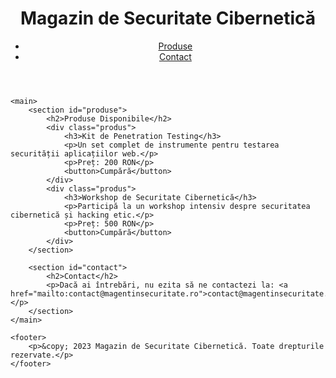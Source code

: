 <!DOCTYPE html>
<html lang="ro">
<head>
    <meta charset="UTF-8">
    <meta name="viewport" content="width=device-width, initial-scale=1.0">
    <title>Magazin de Securitate Cibernetică</title>
    <link rel="stylesheet" href="styles.css">
</head>
<body>
    <header>
        <h1>Magazin de Securitate Cibernetică</h1>
        <nav>
            <ul>
                <li><a href="#produse">Produse</a></li>
                <li><a href="#contact">Contact</a></li>
            </ul>
        </nav>
    </header>

    <main>
        <section id="produse">
            <h2>Produse Disponibile</h2>
            <div class="produs">
                <h3>Kit de Penetration Testing</h3>
                <p>Un set complet de instrumente pentru testarea securității aplicațiilor web.</p>
                <p>Preț: 200 RON</p>
                <button>Cumpără</button>
            </div>
            <div class="produs">
                <h3>Workshop de Securitate Cibernetică</h3>
                <p>Participă la un workshop intensiv despre securitatea cibernetică și hacking etic.</p>
                <p>Preț: 500 RON</p>
                <button>Cumpără</button>
            </div>
        </section>

        <section id="contact">
            <h2>Contact</h2>
            <p>Dacă ai întrebări, nu ezita să ne contactezi la: <a href="mailto:contact@magentinsecuritate.ro">contact@magentinsecuritate.ro</a></p>
        </section>
    </main>

    <footer>
        <p>&copy; 2023 Magazin de Securitate Cibernetică. Toate drepturile rezervate.</p>
    </footer>
</body>
</html>
